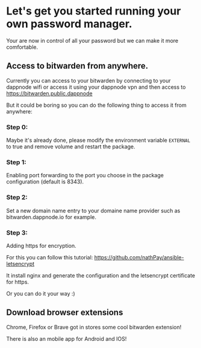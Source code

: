 # Let's get you started running your own password manager.

Your are now in control of all your password but we can make it more comfortable.

## Access to bitwarden from anywhere.

Currently you can access to your bitwarden by connecting to your dappnode wifi or access it using your dappnode vpn and then access to https://bitwarden.public.dappnode

But it could be boring so you can do the following thing to access it from anywhere:

### Step 0:
Maybe it's already done, please modify the environment variable `EXTERNAL` to true and remove volume and restart the package.

### Step 1:
Enabling port forwarding to the port you choose in the package configuration (default is 8343).

### Step 2:
Set a new domain name entry to your domaine name provider such as bitwarden.dappnode.io for example.

### Step 3:
Adding https for encryption.

For this you can follow this tutorial: https://github.com/nathPay/ansible-letsencrypt

It install nginx and generate the configuration and the letsencrypt certificate for https.

Or you can do it your way :)

## Download browser extensions

Chrome, Firefox or Brave got in stores some cool bitwarden extension!

There is also an mobile app for Android and IOS!